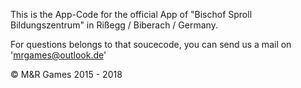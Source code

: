 This is the App-Code for the official App of "Bischof Sproll Bildungszentrum" in Rißegg / Biberach / Germany.

For questions belongs to that soucecode, you can send us a mail on 'mrgames@outlook.de'

© M&R Games 2015 - 2018
